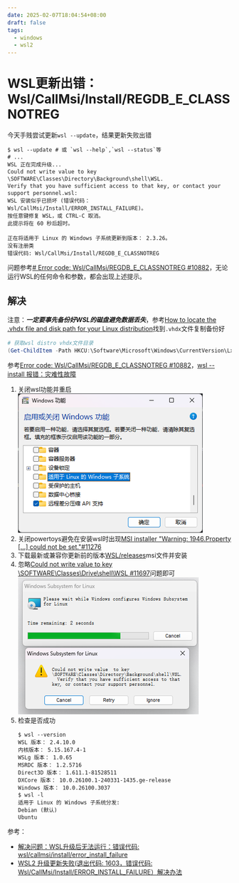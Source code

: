 ```yaml
---
date: 2025-02-07T18:04:54+08:00
draft: false
tags:
  - windows
  - wsl2
---
```


# WSL更新出错：Wsl/CallMsi/Install/REGDB_E_CLASSNOTREG

今天手贱尝试更新`wsl --update`，结果更新失败出错

```console
$ wsl --update # 或 `wsl --help`,`wsl --status`等
# ...
WSL 正在完成升级...
Could not write value to key \SOFTWARE\Classes\Directory\Background\shell\WSL.
Verify that you have sufficient access to that key, or contact your support personnel.wsl:
WSL 安装似乎已损坏 (错误代码： Wsl/CallMsi/Install/ERROR_INSTALL_FAILURE)。
按任意键修复 WSL，或 CTRL-C 取消。
此提示将在 60 秒后超时。

正在将适用于 Linux 的 Windows 子系统更新到版本： 2.3.26。
没有注册类
错误代码: Wsl/CallMsi/Install/REGDB_E_CLASSNOTREG
```

问题参考[# Error code: Wsl/CallMsi/REGDB_E_CLASSNOTREG #10882](https://github.com/microsoft/WSL/issues/10882)，无论运行WSL的任何命令和参数，都会出现上述提示。

## 解决

注意：***一定要事先备份好WSL的磁盘避免数据丢失***，参考[How to locate the .vhdx file and disk path for your Linux distribution](https://learn.microsoft.com/en-us/windows/wsl/disk-space#how-to-locate-the-vhdx-file-and-disk-path-for-your-linux-distribution)找到`.vhdx`文件复制备份好

```powershell
# 获取wsl distro vhdx文件目录
(Get-ChildItem -Path HKCU:\Software\Microsoft\Windows\CurrentVersion\Lxss | Where-Object { $_.GetValue("DistributionName") -eq '<distribution-name>' }).GetValue("BasePath") + "\ext4.vhdx"
```

参考[Error code: Wsl/CallMsi/REGDB_E_CLASSNOTREG #10882](https://github.com/microsoft/WSL/issues/10882#issuecomment-2197198797)，[wsl --install 报错：灾难性故障](https://answers.microsoft.com/zh-hans/windows/forum/all/wsl-install/cd18be19-e2fb-4173-82ad-c5a7600fc18e)

1. 关闭wsl功能并重启
	![](20250207182110.png)
2. 关闭powertoys避免在安装wsl时出现[MSI installer "Warning: 1946.Property [...] could not be set."#11276](https://github.com/microsoft/WSL/issues/11276)
3. 下载最新或兼容你更新前的版本[WSL/releases](https://github.com/microsoft/WSL/releases)msi文件并安装
4. 忽略[Could not write value to key \SOFTWARE\Classes\Drive\shell\WSL #11697](https://github.com/microsoft/WSL/issues/11697#issuecomment-2168104220)问题即可
	![](20250207180548.png)
5. 检查是否成功
	```console
	$ wsl --version
	WSL 版本： 2.4.10.0
	内核版本： 5.15.167.4-1
	WSLg 版本： 1.0.65
	MSRDC 版本： 1.2.5716
	Direct3D 版本： 1.611.1-81528511
	DXCore 版本： 10.0.26100.1-240331-1435.ge-release
	Windows 版本： 10.0.26100.3037
	$ wsl -l
	适用于 Linux 的 Windows 子系统分发:
	Debian (默认)
	Ubuntu
	```

参考：

- [解决问题：WSL升级后无法运行：错误代码: wsl/callmsi/install/error_install_failure](https://zhuanlan.zhihu.com/p/11217948712)
- [WSL2 升级更新失败(退出代码: 1603，错误代码: Wsl/CallMsi/Install/ERROR_INSTALL_FAILURE）解决办法](https://blog.csdn.net/weixin_44358931/article/details/143952359)

